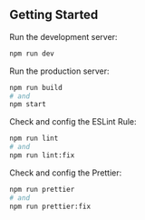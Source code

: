 ## Getting Started

Run the development server:

```bash
npm run dev
```

Run the production server:

```bash
npm run build
# and
npm start
```

Check and config the ESLint Rule:

```bash
npm run lint
# and
npm run lint:fix
```

Check and config the Prettier:

```bash
npm run prettier
# and
npm run prettier:fix
```